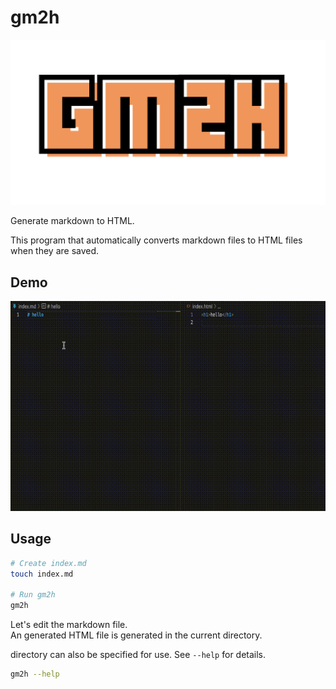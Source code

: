 # gm2h
![Logo](./images/logo.png)

Generate markdown to HTML.

This program that automatically converts markdown files to HTML files when they are saved.

## Demo
![Demo](./images/demo.gif)

## Usage

```sh
# Create index.md
touch index.md

# Run gm2h
gm2h
```

Let's edit the markdown file.  
An generated HTML file is generated in the current directory.

directory can also be specified for use. See `--help` for details.

```sh
gm2h --help
```
